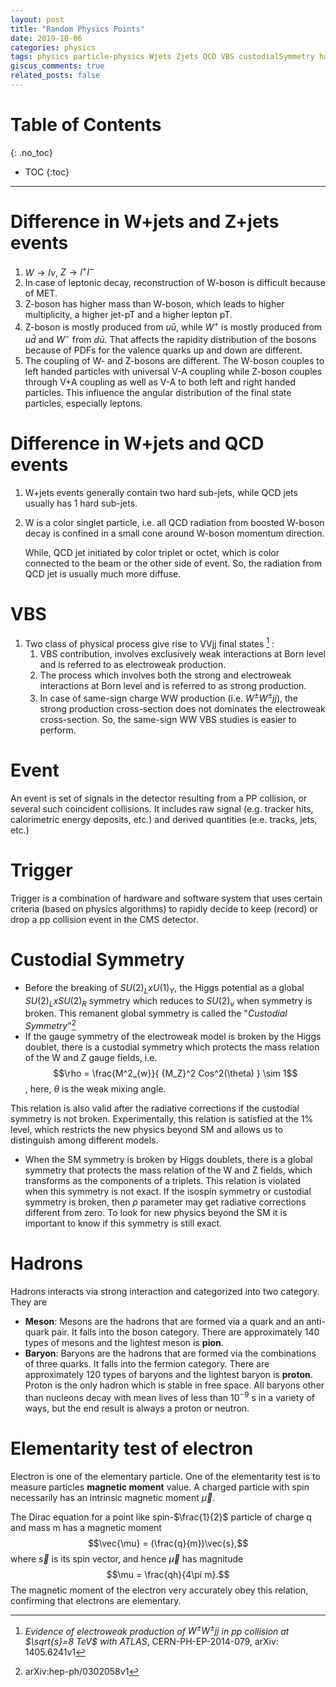 ```yaml
---
layout: post
title: "Random Physics Points"
date: 2019-10-06
categories: physics
tags: physics particle-physics Wjets Zjets QCD VBS custodialSymmetry hadrons
giscus_comments: true
related_posts: false
---
```


# Table of Contents
{: .no_toc}

* TOC
{:toc}

------------------------------------

# Difference in W+jets and Z+jets events

1. $W \rightarrow l \nu$, $Z \rightarrow l^+ l^-$
2. In case of leptonic decay, reconstruction of W-boson is difficult because of MET.
3. Z-boson has higher mass than W-boson, which leads to higher multiplicity, a higher jet-pT and a higher lepton pT.
4. Z-boson is mostly produced from $u\bar{u}$, while $W^+$ is mostly produced from $u\bar{d}$ and $W^-$ from $d\bar{u}$. That affects the rapidity distribution of the bosons because of PDFs for the valence quarks up and down are different.
5. The coupling of W- and Z-bosons are different. The W-boson couples to left handed particles with universal V-A coupling while Z-boson couples through V+A coupling as well as V-A to both left and right handed particles. This influence the angular distribution of the final state particles, especially leptons.

# Difference in W+jets and QCD events

1. W+jets events generally contain two hard sub-jets, while QCD jets usually has 1 hard sub-jets.
2. W is a color singlet particle, i.e. all QCD radiation from boosted W-boson decay is confined in a small cone around W-boson momentum direction.

   While, QCD jet initiated by color triplet or octet, which is color connected to the beam or the other side of event. So, the radiation from QCD jet is usually much more diffuse.

# VBS

1. Two class of physical process give rise to VVjj final states [^vbs1] :
   1. VBS contribution, involves exclusively weak interactions at Born level and is referred to as electroweak production.
   2. The process which involves both the strong and electroweak interactions at Born level and is referred to as strong production.
   3. In case of same-sign charge WW production (i.e. $W^{\pm}W^{\pm}jj$), the strong production cross-section does not dominates the electroweak cross-section. So, the same-sign WW VBS studies is easier to perform.

[^vbs1]: _Evidence of electroweak production of $W^{\pm}W^{\pm}jj$ in pp collision at $\sqrt{s}=8 TeV$ with ATLAS_, CERN-PH-EP-2014-079, arXiv: 1405.6241v1

# Event

An event is set of signals in the detector resulting from a PP collision, or several such coincident collisions. It includes raw signal (e.g. tracker hits, calorimetric energy deposits, etc.) and derived quantities (e.e. tracks, jets, etc.)

# Trigger

Trigger is a combination of hardware and software system that uses certain criteria (based on physics algorithms) to rapidly decide to keep (record) or drop a pp collision event in the CMS detector.

# Custodial Symmetry

- Before the breaking of $SU(2)_L x U(1)_Y$, the Higgs potential as a global $SU(2)_L x SU(2)_R$ symmetry which reduces to $SU(2)_v$ when symmetry is broken. This remanent global symmetry is called the "_Custodial Symmetry_"[^Ref:Custodial]
- If the gauge symmetry of the electroweak model is broken by the Higgs doublet, there is a custodial symmetry which protects the mass relation of the W and Z gauge fields, i.e. $$\rho = \frac{M^2_{w}}{ {M_Z}^2 Cos^2(\theta) } \sim 1$$, here, $\theta$ is the weak mixing angle.

This relation is also valid after the radiative corrections if the custodial symmetry is not broken. Experimentally, this relation is satisfied at the 1% level, which restricts the new physics beyond SM and allows us to distinguish among different models.

- When the SM symmetry is broken by Higgs doublets, there is a global symmetry that protects the mass relation of the W and Z fields, which transforms as the components of a triplets. This relation is violated when this symmetry is not exact. If the isospin symmetry or custodial symmetry is broken, then $\rho$ parameter may get radiative corrections different from zero. To look for new physics beyond the SM it is important to know if this symmetry is still exact.

[^Ref:Custodial]: arXiv:hep-ph/0302058v1

# Hadrons

Hadrons interacts via strong interaction and categorized into two category. They are

- **Meson**: Mesons are the hadrons that are formed via a quark and an anti-quark pair. It falls into the boson category. There are approximately 140 types of mesons and the lightest meson is **pion**.
- **Baryon**: Baryons are the hadrons that are formed via the combinations of three quarks. It falls into the fermion category. There are approximately 120 types of baryons and the lightest baryon is **proton**. Proton is the only hadron which is stable in free space. All baryons other than nucleons decay with mean lives of less than $10^{-9}$ s in a variety of ways, but the end result is always a proton or neutron.

# Elementarity test of electron

Electron is one of the elementary particle. One of the elementarity test is to measure particles **magnetic moment** value. A charged particle with spin necessarily has an intrinsic magnetic moment $\vec{\mu}$.

The Dirac equation for a point like spin-$\frac{1}{2}$ particle of charge q and mass m has a magnetic moment $$\vec{\mu} = (\frac{q}{m})\vec{s},$$ where $\vec{s}$ is its spin vector, and hence $\vec{\mu}$ has magnitude $$\mu = \frac{qh}{4\pi m}.$$ The magnetic moment of the electron very accurately obey this relation, confirming that electrons are elementary.
